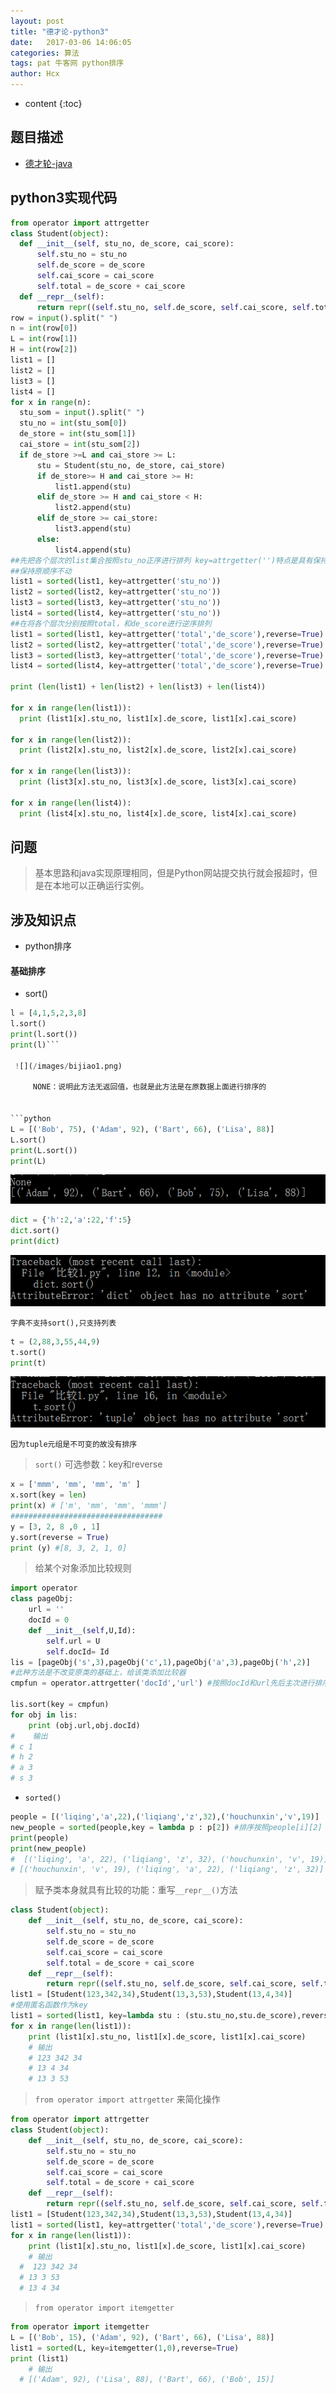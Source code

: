 ```yaml
---
layout: post
title: "德才论-python3"
date:   2017-03-06 14:06:05
categories: 算法
tags: pat 牛客网 python排序
author: Hcx
---
```


* content
{:toc}

## 题目描述

* [德才轮-java](/2017/03/05/suanfa-01/)

## python3实现代码

``` python
from operator import attrgetter
class Student(object):
  def __init__(self, stu_no, de_score, cai_score):
      self.stu_no = stu_no
      self.de_score = de_score
      self.cai_score = cai_score
      self.total = de_score + cai_score
  def __repr__(self):
      return repr((self.stu_no, self.de_score, self.cai_score, self.total))
row = input().split(" ")
n = int(row[0])
L = int(row[1])
H = int(row[2])
list1 = []
list2 = []
list3 = []
list4 = []
for x in range(n):
  stu_som = input().split(" ")
  stu_no = int(stu_som[0])
  de_store = int(stu_som[1])
  cai_store = int(stu_som[2])
  if de_store >=L and cai_store >= L:
      stu = Student(stu_no, de_store, cai_store)
      if de_store>= H and cai_store >= H:
          list1.append(stu)
      elif de_store >= H and cai_store < H:
          list2.append(stu)
      elif de_store >= cai_store:
          list3.append(stu)
      else:
          list4.append(stu)
##先把各个层次的list集合按照stu_no正序进行排列 key=attrgetter('')特点是具有保持原文本不变的性质，也就是当判断条件都相同的时候
##保持原顺序不动
list1 = sorted(list1, key=attrgetter('stu_no'))
list2 = sorted(list2, key=attrgetter('stu_no'))
list3 = sorted(list3, key=attrgetter('stu_no'))
list4 = sorted(list4, key=attrgetter('stu_no'))
##在将各个层次分别按照total，和de_score进行逆序排列
list1 = sorted(list1, key=attrgetter('total','de_score'),reverse=True)
list2 = sorted(list2, key=attrgetter('total','de_score'),reverse=True)
list3 = sorted(list3, key=attrgetter('total','de_score'),reverse=True)
list4 = sorted(list4, key=attrgetter('total','de_score'),reverse=True)

print (len(list1) + len(list2) + len(list3) + len(list4))

for x in range(len(list1)):
  print (list1[x].stu_no, list1[x].de_score, list1[x].cai_score)

for x in range(len(list2)):
  print (list2[x].stu_no, list2[x].de_score, list2[x].cai_score)

for x in range(len(list3)):
  print (list3[x].stu_no, list3[x].de_score, list3[x].cai_score)

for x in range(len(list4)):
  print (list4[x].stu_no, list4[x].de_score, list4[x].cai_score)

```




## 问题

> 基本思路和java实现原理相同，但是Python网站提交执行就会报超时，但是在本地可以正确运行实例。

## 涉及知识点

* python排序

#### 基础排序

* sort()

```python
l = [4,1,5,2,3,8]
l.sort()
print(l.sort())
print(l)```

 ![](/images/bijiao1.png)

     NONE：说明此方法无返回值，也就是此方法是在原数据上面进行排序的


```python
L = [('Bob', 75), ('Adam', 92), ('Bart', 66), ('Lisa', 88)]
L.sort()
print(L.sort())
print(L)
```

 ![](/images/bijiao2.png)

```python
dict = {'h':2,'a':22,'f':5}
dict.sort()
print(dict)
```
 ![](/images/bijiao3.png)

    字典不支持sort(),只支持列表

```python
t = (2,88,3,55,44,9)
t.sort()
print(t)
```

![](/images/bijiao4.png)

    因为tuple元组是不可变的故没有排序

> `sort()` 可选参数：key和reverse

```python
x = ['mmm', 'mm', 'mm', 'm' ]
x.sort(key = len)
print(x) # ['m', 'mm', 'mm', 'mmm']
##################################
y = [3, 2, 8 ,0 , 1]
y.sort(reverse = True)
print (y) #[8, 3, 2, 1, 0]
```
> 给某个对象添加比较规则

```python
import operator
class pageObj:  
    url = ''  
    docId = 0  
    def __init__(self,U,Id):  
        self.url = U  
        self.docId= Id  
lis = [pageObj('s',3),pageObj('c',1),pageObj('a',3),pageObj('h',2)]
#此种方法是不改变原类的基础上，给该类添加比较器
cmpfun = operator.attrgetter('docId','url') #按照docId和url先后主次进行排序  

lis.sort(key = cmpfun)  
for obj in lis:  
    print (obj.url,obj.docId)
#    输出
# c 1
# h 2
# a 3
# s 3
```

 * `sorted()`

 ```python
 people = [('liqing','a',22),('liqiang','z',32),('houchunxin','v',19)]
 new_people = sorted(people,key = lambda p : p[2]) #排序按照people[i][2]
 print(people)
 print(new_people)
#  [('liqing', 'a', 22), ('liqiang', 'z', 32), ('houchunxin', 'v', 19)]
# [('houchunxin', 'v', 19), ('liqing', 'a', 22), ('liqiang', 'z', 32)]
 ```

> 赋予类本身就具有比较的功能：重写`__repr__()`方法

```python
class Student(object):
    def __init__(self, stu_no, de_score, cai_score):
        self.stu_no = stu_no
        self.de_score = de_score
        self.cai_score = cai_score
        self.total = de_score + cai_score
    def __repr__(self):
        return repr((self.stu_no, self.de_score, self.cai_score, self.total))
list1 = [Student(123,342,34),Student(13,3,53),Student(13,4,34)]
#使用匿名函数作为key
list1 = sorted(list1, key=lambda stu : (stu.stu_no,stu.de_score),reverse=True)
for x in range(len(list1)):
    print (list1[x].stu_no, list1[x].de_score, list1[x].cai_score)
    # 输出
    # 123 342 34
    # 13 4 34
    # 13 3 53
```

> `from operator import attrgetter` 来简化操作

```python
from operator import attrgetter
class Student(object):
    def __init__(self, stu_no, de_score, cai_score):
        self.stu_no = stu_no
        self.de_score = de_score
        self.cai_score = cai_score
        self.total = de_score + cai_score
    def __repr__(self):
        return repr((self.stu_no, self.de_score, self.cai_score, self.total))
list1 = [Student(123,342,34),Student(13,3,53),Student(13,4,34)]
list1 = sorted(list1, key=attrgetter('total','de_score'),reverse=True)
for x in range(len(list1)):
    print (list1[x].stu_no, list1[x].de_score, list1[x].cai_score)
    # 输出
  #  123 342 34
  # 13 3 53
  # 13 4 34
```

> `from operator import itemgetter`

```python
from operator import itemgetter
L = [('Bob', 15), ('Adam', 92), ('Bart', 66), ('Lisa', 88)]
list1 = sorted(L, key=itemgetter(1,0),reverse=True)
print (list1)
    # 输出
  # [('Adam', 92), ('Lisa', 88), ('Bart', 66), ('Bob', 15)]
```

